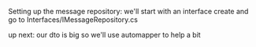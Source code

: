 Setting up the message repository:
we'll start with an interface
create and go to Interfaces/IMessageRepository.cs

up next: our dto is big so we'll use automapper to help a bit

